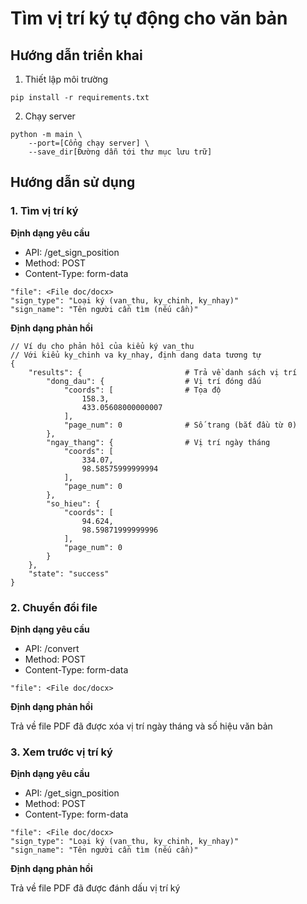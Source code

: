 # Tìm vị trí ký tự động cho văn bản

## Hướng dẫn triển khai

1. Thiết lập môi trường

```
pip install -r requirements.txt
```

2. Chạy server

```
python -m main \
    --port=[Cổng chạy server] \
    --save_dir[Đường dẫn tới thư mục lưu trữ]
```

## Hướng dẫn sử dụng
### 1. Tìm vị trí ký

**Định dạng yêu cầu**

- API: /get_sign_position
- Method: POST
- Content-Type: form-data

```
"file": <File doc/docx>
"sign_type": "Loại ký (van_thu, ky_chinh, ky_nhay)"
"sign_name": "Tên người cần tìm (nếu cần)"
```

**Định dạng phản hồi**

```
// Ví dụ cho phản hồi của kiểu ký van_thu
// Với kiểu ky_chinh va ky_nhay, định dang data tương tự
{
    "results": {                       # Trả về danh sách vị trí
        "dong_dau": {                  # Vị trí đóng dấu
            "coords": [                # Tọa độ
                158.3,
                433.05608000000007
            ],
            "page_num": 0              # Số trang (bắt đầu từ 0)
        },
        "ngay_thang": {                # Vị trí ngày tháng
            "coords": [
                334.07,
                98.58575999999994
            ],
            "page_num": 0
        },
        "so_hieu": {
            "coords": [
                94.624,
                98.59871999999996
            ],
            "page_num": 0
        }
    },
    "state": "success"
}
```

### 2. Chuyển đổi file

**Định dạng yêu cầu**

- API: /convert
- Method: POST
- Content-Type: form-data

```
"file": <File doc/docx>
```

**Định dạng phản hồi**

Trả về file PDF đã được xóa vị trí ngày tháng và số hiệu văn bản

### 3. Xem trước vị trí ký

**Định dạng yêu cầu**

- API: /get_sign_position
- Method: POST
- Content-Type: form-data

```
"file": <File doc/docx>
"sign_type": "Loại ký (van_thu, ky_chinh, ky_nhay)"
"sign_name": "Tên người cần tìm (nếu cần)"
```
**Định dạng phản hồi**

Trả về file PDF đã được đánh dấu vị trí ký
